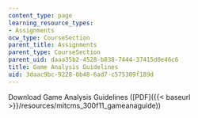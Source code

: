 ```yaml
---
content_type: page
learning_resource_types:
- Assignments
ocw_type: CourseSection
parent_title: Assignments
parent_type: CourseSection
parent_uid: daaa35b2-4528-b838-7444-37415d0e46c6
title: Game Analysis Guidelines
uid: 3daac9bc-9228-0b48-6ad7-c575309f189d
---
```


Download Game Analysis Guidelines ([PDF]({{< baseurl >}}/resources/mitcms_300f11_gameanaguide))